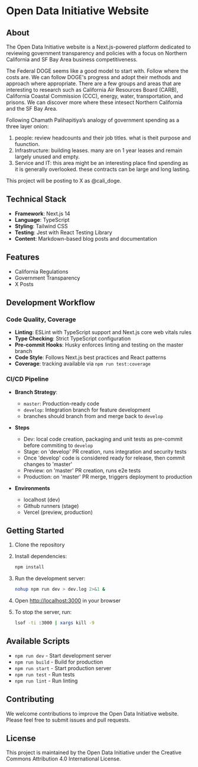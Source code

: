 # Open Data Initiative Website

## About

The Open Data Initiative website is a Next.js-powered platform dedicated to reviewing government transparency and policies with a focus on Northern California and SF Bay Area business competitiveness. 

The Federal DOGE seems like a good model to start with. Follow where the costs are. We can follow DOGE's progress and adopt their methods and approach where appropriate. There are a few groups and areas that are interesting to research such as California Air Resources Board (CARB), California Coastal Commission (CCC), energy, water, transportation, and prisons. We can discover more where these intesect Northern California and the SF Bay Area. 

Following Chamath Palihapitiya’s analogy of government spending as a three layer onion:

 1. people: review headcounts and their job titles. what is theit purpose and fuunction.
1.  Infrastructure: building leases. many are on 1 year leases and remain largely unused and empty. 
1.  Service and IT: this area might be an interesting place find spending as it is generally overlooked. these contracts can be large and long lasting. 

This project will be posting to X as @cali_doge.

## Technical Stack

- **Framework**: Next.js 14
- **Language**: TypeScript
- **Styling**: Tailwind CSS
- **Testing**: Jest with React Testing Library
- **Content**: Markdown-based blog posts and documentation

## Features

- California Regulations
- Government Transparency
- X Posts

## Development Workflow

### Code Quality, Coverage

- **Linting**: ESLint with TypeScript support and Next.js core web vitals rules
- **Type Checking**: Strict TypeScript configuration
- **Pre-commit Hooks**: Husky enforces linting and testing on the master branch
- **Code Style**: Follows Next.js best practices and React patterns
- **Coverage**: tracking available via `npm run test:coverage`

### CI/CD Pipeline

- **Branch Strategy**:
  - `master`: Production-ready code
  - `develop`: Integration branch for feature development
  - branches should branch from and merge back to `develop`

- **Steps**
   - Dev: local code creation, packaging and unit tests as pre-commit before commiting  to `develop`
   - Stage: on 'develop' PR creation, runs integration and security tests
   - Once 'develop' code is considered ready for release, then commit changes to 'master'
   - Preview: on 'master' PR creation, runs e2e tests
   - Production: on 'master' PR merge, triggers deployment to production

- **Environments**
   - localhost (dev)
   - Github runners (stage)
   - Vercel (preview, production)

## Getting Started

1. Clone the repository
2. Install dependencies:
   ```bash
   npm install
   ```
3. Run the development server:
   ```bash
   nohup npm run dev > dev.log 2>&1 &
   ```
4. Open [http://localhost:3000](http://localhost:3000) in your browser

5. To stop the server, run:
   ```bash
   lsof -ti :3000 | xargs kill -9
   ```

## Available Scripts

- `npm run dev` - Start development server
- `npm run build` - Build for production
- `npm run start` - Start production server
- `npm run test` - Run tests
- `npm run lint` - Run linting

## Contributing

We welcome contributions to improve the Open Data Initiative website. Please feel free to submit issues and pull requests.

## License

This project is maintained by the Open Data Initiative under the Creative Commons Attribution 4.0 International License.
